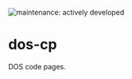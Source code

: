 ![maintenance: actively developed](https://img.shields.io/badge/maintenance-actively--developed-brightgreen.svg)

# dos-cp

DOS code pages.
